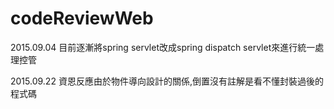 # codeReviewWeb
2015.09.04 目前逐漸將spring servlet改成spring dispatch servlet來進行統一處理控管

2015.09.22 資恩反應由於物件導向設計的關係,倒置沒有註解是看不懂封裝過後的程式碼

